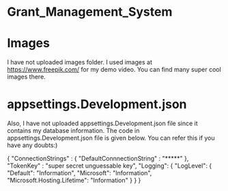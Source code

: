 # Grant_Management_System


# Images
I have not uploaded images folder. I used images at https://www.freepik.com/ for my demo video. You can find many super cool images there. 

# appsettings.Development.json
Also, I have not uploaded appsettings.Development.json file since it contains my database information. The code in appsettings.Development.json file is given below. You can refer this if you have any doubts:)


{
  "ConnectionStrings" : {
    "DefaultConnnectionString" : "*****"
  },
  "TokenKey" : "super secret unguessable key", 
  "Logging": {
    "LogLevel": {
      "Default": "Information",
      "Microsoft": "Information",
      "Microsoft.Hosting.Lifetime": "Information"
    }
  }
}
